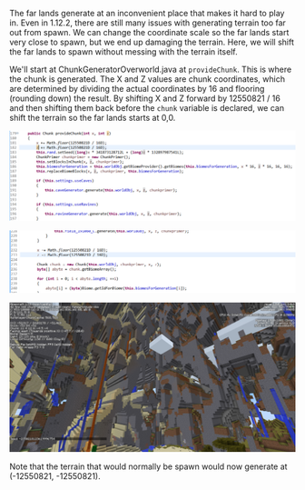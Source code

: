 The far lands generate at an inconvenient place that makes it hard to play in. Even in 1.12.2, there are still many issues with generating terrain too far out from spawn. We can change the coordinate scale so the far lands start very close to spawn, but we end up damaging the terrain. Here, we will shift the far lands to spawn without messing with the terrain itself.

We'll start at ChunkGeneratorOverworld.java at `provideChunk`. This is where the chunk is generated. The X and Z values are chunk coordinates, which are determined by dividing the actual coordinates by 16 and flooring (rounding down) the result. By shifting X and Z forward by 12550821 / 16 and then shifting them back before the `chunk` variable is declared, we can shift the terrain so the far lands starts at 0,0.

![MoveFL1](https://raw.githubusercontent.com/ThisTestUser/FarLandsChronicles/master/assets/Ch2/MoveFL1.png)

![MoveFL2](https://raw.githubusercontent.com/ThisTestUser/FarLandsChronicles/master/assets/Ch2/MoveFL2.png)

![FLShift](https://raw.githubusercontent.com/ThisTestUser/FarLandsChronicles/master/assets/Ch2/FLShift.png)

Note that the terrain that would normally be spawn would now generate at (-12550821, -12550821).
